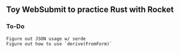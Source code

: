 ## Toy WebSubmit to practice Rust with Rocket

### To-Do
    Figure out JSON usage w/ serde
    Figure out how to use `derive(FromForm)` 
